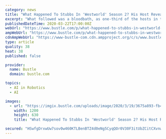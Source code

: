 ```yaml
---
category: news
title: "What Happened To Stubbs In 'Westworld' Season 2? His Host Reveal Will Change Things"
excerpt: "What followed was a bloodbath, as one-third of the hosts in the park (including Teddy, Akecheta, and Maeve's daughter) were able to escape into the digital Eden of The Sublime, while two-thirds of them (including Maeve, Hector, and Armistice) were slaughtered by the mind-controlled hosts ... and the rest of the robots (particularly considering ..."
publishedDateTime: 2020-03-22T17:00:00Z
webUrl: "https://www.bustle.com/p/what-happened-to-stubbs-in-westworld-season-2-his-host-reveal-will-change-things-22636860"
ampWebUrl: "https://www.bustle.com/p/what-happened-to-stubbs-in-westworld-season-2-his-host-reveal-will-change-things-22636860/amp"
cdnAmpWebUrl: "https://www-bustle-com.cdn.ampproject.org/c/s/www.bustle.com/p/what-happened-to-stubbs-in-westworld-season-2-his-host-reveal-will-change-things-22636860/amp"
type: article
quality: 38
heat: 38
published: false

provider:
  name: Bustle
  domain: bustle.com

topics:
  - AI in Robotics
  - AI

images:
  - url: "https://imgix.bustle.com/uploads/image/2020/3/19/3675a893-fb42-4b71-ab59-18577c95fd71-82c10062fd058dcffcc71c610d1224eb147891ee234ac3f51ac38eff6e06acde.jpg?w=1200&h=630&q=70&fit=crop&crop=faces&fm=jpg"
    width: 1200
    height: 630
    title: "What Happened To Stubbs In 'Westworld' Season 2? His Host Reveal Will Change Things"

secured: "HSwfgDrxwUw7sov0w460KTLBenBTZ4d0eNg5CyqQOr0V30F3itUbZCitCXvnwdxu6YQVaeTv8MNY1eTyj8i0N8SNX0qSqbcNGy0+M1jOOljUM20ovxCHlVTpSAjXB2aAkcz0a/lGSjjIVwcVVD+8MDtdZ6cinzSGSJ3jHPLPjTJFcOrku+ATBZWfnQn+HoYewrpd7HTlCE0XtHQMAvqg6465lV4NNQAXKkab9ppKg+JdFQJV/dc8zjxbhkCy2jiWvA1GmQQce8z7bMjqcPiJMKVS08kiPItSxRcKu7ccQQIC3n5lcmIi7BnkNSIEtbJtGvECVCs6/FRNfUN6tS5U8nkD0TKK+VIDVGxGMSWazPgk0dVX64aTJWEZUFPrY3mwcMAiOMaGl1fDEvDtdx080GpJf5fU9I8B1N1BJWzNwUr6eTcqposUHvIJdJiMOKr6SbxppQ0k0spzEG8BALXV3QoV+si9Z9u26LmkmFhmypU=;HnIh0ZsnCkj6Mlqk8BVmKg=="
---
```


